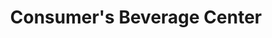 ---
title: "Consumer's Beverage Center"
url: /tonawanda/consumers-beverage-center/
shop: beverages
---